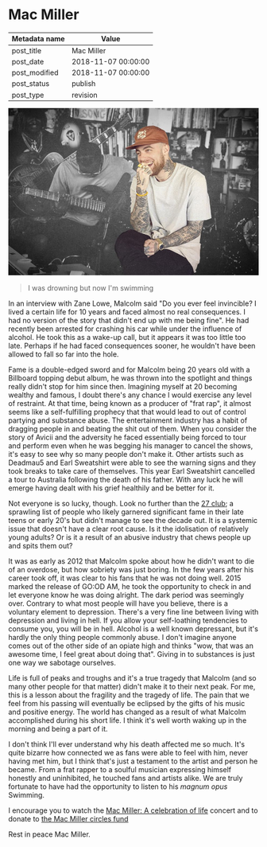 # Mac Miller

| Metadata name | Value               |
| ------------- | ------------------- |
| post_title | Mac Miller |
| post_date | 2018-11-07 00:00:00 |
| post_modified | 2018-11-07 00:00:00 |
| post_status | publish |
| post_type | revision |

![Mac Miller](/blog-posts/images/mac.jpg)

> I was drowning but now I'm swimming

In an interview with Zane Lowe, Malcolm said "Do you ever feel
invincible? I lived a certain life for 10 years and faced almost no
real consequences. I had no version of the story that didn't end up
with me being fine". He had recently been arrested for crashing his
car while under the influence of alcohol. He took this as a wake-up
call, but it appears it was too little too late. Perhaps if he had faced
consequences sooner, he wouldn't have been allowed to fall so far
into the hole.

Fame is a double-edged sword and for Malcolm being 20 years old with a
Billboard topping debut album, he was thrown into the spotlight and
things really didn't stop for him since then. Imagining myself at
20 becoming wealthy and famous, I doubt there's any chance I would
exercise any level of restraint. At that time, being known as a
producer of "frat rap", it almost seems like a self-fulfilling prophecy
that that would lead to out of control partying and substance abuse.
The entertainment industry has a habit of dragging people in and
beating the shit out of them. When you consider the story of Avicii
and the adversity he faced essentially being forced to tour and perform
even when he was begging his manager to cancel the shows, it's easy to
see why so many people don't make it. Other artists such as Deadmau5
and Earl Sweatshirt were able to see the warning signs and they
took breaks to take care of themselves. This year Earl Sweatshirt cancelled
a tour to Australia following the death of his father. With any luck he
will emerge having dealt with his grief healthily and be better for it.

Not everyone is so lucky, though. Look no further than the
[27 club](https://en.wikipedia.org/wiki/27_Club); a sprawling list of
people who likely garnered significant fame in their late teens or early
20's but didn't manage to see the decade out. It is a systemic issue
that doesn't have a clear root cause. Is it the idolisation of relatively
young adults? Or is it a result of an abusive industry that chews people
up and spits them out?

It was as early as 2012 that Malcolm spoke about how he didn't want to
die of an overdose, but how sobriety was just boring. In the few years
after his career took off, it was clear to his fans that he was not
doing well. 2015 marked the release of GO:OD AM, he took the
opportunity to check in and let everyone know he was doing alright.
The dark period was seemingly over. Contrary to what most people will
have you believe, there is a voluntary element to depression. There's a
very fine line between living with depression and living in hell. If
you allow your self-loathing tendencies to consume you, you will be in
hell. Alcohol is a well known depressant, but it's hardly the only thing
people commonly abuse. I don't imagine anyone comes out of the other
side of an opiate high and thinks "wow, that was an awesome time, I
feel great about doing that". Giving in to substances is just one way
we sabotage ourselves.

Life is full of peaks and troughs and it's a true tragedy that Malcolm
(and so many other people for that matter) didn't make it to their next
peak. For me, this is a lesson about the fragility and the tragedy of
life. The pain that we feel from his passing will eventually be eclipsed
by the gifts of his music and positive energy. The world has changed as a
result of what Malcolm accomplished during his short life. I think it's
well worth waking up in the morning and being a part of it.

I don't think I'll ever understand why his death affected me so much.
It's quite bizarre how connected we as fans were able to feel with him,
never having met him, but I think that's just a testament to the
artist and person he became. From a frat rapper to a soulful musician
expressing himself honestly and uninhibited, he touched fans and artists
alike. We are truly fortunate to have had the opportunity to listen to
his _magnum opus_ Swimming.

I encourage you to watch the [Mac Miller: A celebration of life](https://youtu.be/PP6GigUOyBY) concert and to donate to [the Mac Miller circles fund](http://pittsburghfoundation.org/macmiller)

Rest in peace Mac Miller.
